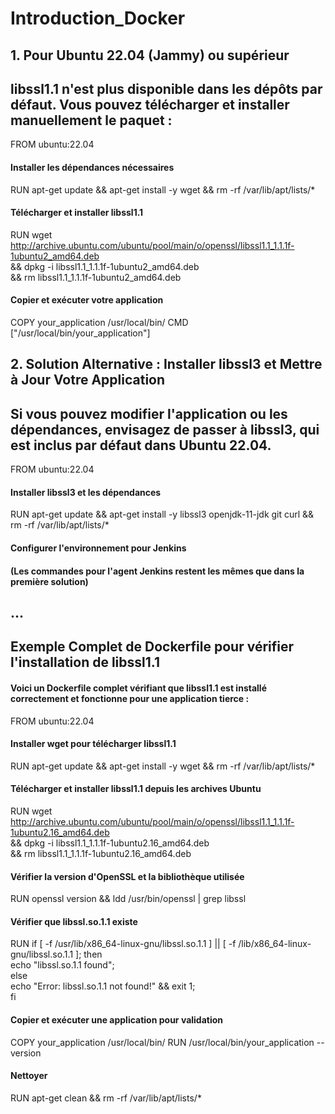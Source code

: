 # Introduction_Docker
## 1. Pour Ubuntu 22.04 (Jammy) ou supérieur
## libssl1.1 n'est plus disponible dans les dépôts par défaut. Vous pouvez télécharger et installer manuellement le paquet :


FROM ubuntu:22.04

#### Installer les dépendances nécessaires
RUN apt-get update && apt-get install -y wget && rm -rf /var/lib/apt/lists/*

#### Télécharger et installer libssl1.1
RUN wget http://archive.ubuntu.com/ubuntu/pool/main/o/openssl/libssl1.1_1.1.1f-1ubuntu2_amd64.deb \
    && dpkg -i libssl1.1_1.1.1f-1ubuntu2_amd64.deb \
    && rm libssl1.1_1.1.1f-1ubuntu2_amd64.deb

#### Copier et exécuter votre application
COPY your_application /usr/local/bin/
CMD ["/usr/local/bin/your_application"]



## 2. Solution Alternative : Installer libssl3 et Mettre à Jour Votre Application
## Si vous pouvez modifier l'application ou les dépendances, envisagez de passer à libssl3, qui est inclus par défaut dans Ubuntu 22.04.

FROM ubuntu:22.04

#### Installer libssl3 et les dépendances
RUN apt-get update && apt-get install -y libssl3 openjdk-11-jdk git curl && rm -rf /var/lib/apt/lists/*

#### Configurer l'environnement pour Jenkins
#### (Les commandes pour l'agent Jenkins restent les mêmes que dans la première solution)

## ...


## Exemple Complet de Dockerfile pour vérifier l'installation de libssl1.1
#### Voici un Dockerfile complet vérifiant que libssl1.1 est installé correctement et fonctionne pour une application tierce :

FROM ubuntu:22.04

#### Installer wget pour télécharger libssl1.1
RUN apt-get update && apt-get install -y wget && rm -rf /var/lib/apt/lists/*

#### Télécharger et installer libssl1.1 depuis les archives Ubuntu
RUN wget http://archive.ubuntu.com/ubuntu/pool/main/o/openssl/libssl1.1_1.1.1f-1ubuntu2.16_amd64.deb \
    && dpkg -i libssl1.1_1.1.1f-1ubuntu2.16_amd64.deb \
    && rm libssl1.1_1.1.1f-1ubuntu2.16_amd64.deb

#### Vérifier la version d'OpenSSL et la bibliothèque utilisée
RUN openssl version && ldd /usr/bin/openssl | grep libssl

#### Vérifier que libssl.so.1.1 existe
RUN if [ -f /usr/lib/x86_64-linux-gnu/libssl.so.1.1 ] || [ -f /lib/x86_64-linux-gnu/libssl.so.1.1 ]; then \
        echo "libssl.so.1.1 found"; \
    else \
        echo "Error: libssl.so.1.1 not found!" && exit 1; \
    fi

#### Copier et exécuter une application pour validation
COPY your_application /usr/local/bin/
RUN /usr/local/bin/your_application --version

#### Nettoyer
RUN apt-get clean && rm -rf /var/lib/apt/lists/*
